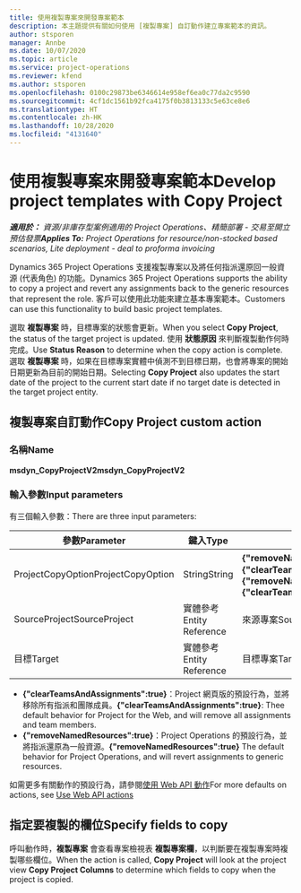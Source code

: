 ```yaml
---
title: 使用複製專案來開發專案範本
description: 本主題提供有關如何使用 [複製專案] 自訂動作建立專案範本的資訊。
author: stsporen
manager: Annbe
ms.date: 10/07/2020
ms.topic: article
ms.service: project-operations
ms.reviewer: kfend
ms.author: stsporen
ms.openlocfilehash: 0100c29873be6346614e958ef6ea0c77da2c9590
ms.sourcegitcommit: 4cf1dc1561b92fca4175f0b3813133c5e63ce8e6
ms.translationtype: HT
ms.contentlocale: zh-HK
ms.lasthandoff: 10/28/2020
ms.locfileid: "4131640"
---
```

# <a name="develop-project-templates-with-copy-project"></a><span data-ttu-id="f86f9-103">使用複製專案來開發專案範本</span><span class="sxs-lookup"><span data-stu-id="f86f9-103">Develop project templates with Copy Project</span></span>

<span data-ttu-id="f86f9-104">_**適用於：** 資源/非庫存型案例適用的 Project Operations、精簡部署 - 交易至開立預估發票_</span><span class="sxs-lookup"><span data-stu-id="f86f9-104">_**Applies To:** Project Operations for resource/non-stocked based scenarios, Lite deployment - deal to proforma invoicing_</span></span>

<span data-ttu-id="f86f9-105">Dynamics 365 Project Operations 支援複製專案以及將任何指派還原回一般資源 (代表角色) 的功能。</span><span class="sxs-lookup"><span data-stu-id="f86f9-105">Dynamics 365 Project Operations supports the ability to copy a project and revert any assignments back to the generic resources that represent the role.</span></span> <span data-ttu-id="f86f9-106">客戶可以使用此功能來建立基本專案範本。</span><span class="sxs-lookup"><span data-stu-id="f86f9-106">Customers can use this functionality to build basic project templates.</span></span>

<span data-ttu-id="f86f9-107">選取 **複製專案** 時，目標專案的狀態會更新。</span><span class="sxs-lookup"><span data-stu-id="f86f9-107">When you select **Copy Project**, the status of the target project is updated.</span></span> <span data-ttu-id="f86f9-108">使用 **狀態原因** 來判斷複製動作何時完成。</span><span class="sxs-lookup"><span data-stu-id="f86f9-108">Use **Status Reason** to determine when the copy action is complete.</span></span> <span data-ttu-id="f86f9-109">選取 **複製專案** 時，如果在目標專案實體中偵測不到目標日期，也會將專案的開始日期更新為目前的開始日期。</span><span class="sxs-lookup"><span data-stu-id="f86f9-109">Selecting **Copy Project** also updates the start date of the project to the current start date if no target date is detected in the target project entity.</span></span>

## <a name="copy-project-custom-action"></a><span data-ttu-id="f86f9-110">複製專案自訂動作</span><span class="sxs-lookup"><span data-stu-id="f86f9-110">Copy Project custom action</span></span> 

### <a name="name"></a><span data-ttu-id="f86f9-111">名稱</span><span class="sxs-lookup"><span data-stu-id="f86f9-111">Name</span></span> 

<span data-ttu-id="f86f9-112">**msdyn_CopyProjectV2**</span><span class="sxs-lookup"><span data-stu-id="f86f9-112">**msdyn_CopyProjectV2**</span></span>

### <a name="input-parameters"></a><span data-ttu-id="f86f9-113">輸入參數</span><span class="sxs-lookup"><span data-stu-id="f86f9-113">Input parameters</span></span>
<span data-ttu-id="f86f9-114">有三個輸入參數：</span><span class="sxs-lookup"><span data-stu-id="f86f9-114">There are three input parameters:</span></span>

| <span data-ttu-id="f86f9-115">參數</span><span class="sxs-lookup"><span data-stu-id="f86f9-115">Parameter</span></span>          | <span data-ttu-id="f86f9-116">鍵入</span><span class="sxs-lookup"><span data-stu-id="f86f9-116">Type</span></span>   | <span data-ttu-id="f86f9-117">值</span><span class="sxs-lookup"><span data-stu-id="f86f9-117">Values</span></span>                                                   | 
|--------------------|--------|----------------------------------------------------------|
| <span data-ttu-id="f86f9-118">ProjectCopyOption</span><span class="sxs-lookup"><span data-stu-id="f86f9-118">ProjectCopyOption</span></span>  | <span data-ttu-id="f86f9-119">String</span><span class="sxs-lookup"><span data-stu-id="f86f9-119">String</span></span> | <span data-ttu-id="f86f9-120">**{"removeNamedResources":true}** 或 **{"clearTeamsAndAssignments":true}**</span><span class="sxs-lookup"><span data-stu-id="f86f9-120">**{"removeNamedResources":true}** or **{"clearTeamsAndAssignments":true}**</span></span> |
| <span data-ttu-id="f86f9-121">SourceProject</span><span class="sxs-lookup"><span data-stu-id="f86f9-121">SourceProject</span></span>      | <span data-ttu-id="f86f9-122">實體參考</span><span class="sxs-lookup"><span data-stu-id="f86f9-122">Entity Reference</span></span> | <span data-ttu-id="f86f9-123">來源專案</span><span class="sxs-lookup"><span data-stu-id="f86f9-123">Source Project</span></span> |
| <span data-ttu-id="f86f9-124">目標</span><span class="sxs-lookup"><span data-stu-id="f86f9-124">Target</span></span>             | <span data-ttu-id="f86f9-125">實體參考</span><span class="sxs-lookup"><span data-stu-id="f86f9-125">Entity Reference</span></span> | <span data-ttu-id="f86f9-126">目標專案</span><span class="sxs-lookup"><span data-stu-id="f86f9-126">Target Project</span></span> |


- <span data-ttu-id="f86f9-127">**{"clearTeamsAndAssignments":true}**：Project 網頁版的預設行為，並將移除所有指派和團隊成員。</span><span class="sxs-lookup"><span data-stu-id="f86f9-127">**{"clearTeamsAndAssignments":true}**: Thee default behavior for Project for the Web, and will remove all assignments and team members.</span></span>
- <span data-ttu-id="f86f9-128">**{"removeNamedResources":true}**：Project Operations 的預設行為，並將指派還原為一般資源。</span><span class="sxs-lookup"><span data-stu-id="f86f9-128">**{"removeNamedResources":true}** The default behavior for Project Operations, and will revert assignments to generic resources.</span></span>

<span data-ttu-id="f86f9-129">如需更多有關動作的預設行為，請參閱[使用 Web API 動作](https://docs.microsoft.com/powerapps/developer/common-data-service/webapi/use-web-api-actions)</span><span class="sxs-lookup"><span data-stu-id="f86f9-129">For more defaults on actions, see [Use Web API actions](https://docs.microsoft.com/powerapps/developer/common-data-service/webapi/use-web-api-actions)</span></span>

## <a name="specify-fields-to-copy"></a><span data-ttu-id="f86f9-130">指定要複製的欄位</span><span class="sxs-lookup"><span data-stu-id="f86f9-130">Specify fields to copy</span></span> 
<span data-ttu-id="f86f9-131">呼叫動作時，**複製專案** 會查看專案檢視表 **複製專案欄**，以判斷要在複製專案時複製哪些欄位。</span><span class="sxs-lookup"><span data-stu-id="f86f9-131">When the action is called, **Copy Project** will look at the project view **Copy Project Columns** to determine which fields to copy when the project is copied.</span></span>
